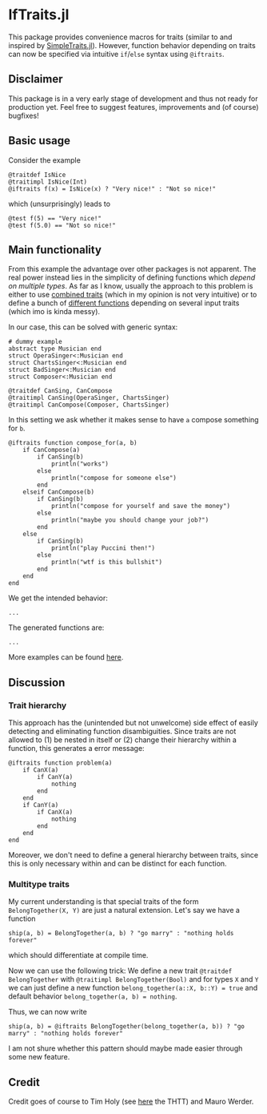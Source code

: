 # IfTraits.jl

This package provides convenience macros for traits (similar to and inspired by [SimpleTraits.jl](https://github.com/mauro3/SimpleTraits.jl)). However, function behavior depending on traits can now be specified via intuitive `if`/`else` syntax using `@iftraits`. 

## Disclaimer

This package is in a very early stage of development and thus not ready for production yet. Feel free to suggest features, improvements and (of course) bugfixes!

## Basic usage

Consider the example 
```
@traitdef IsNice
@traitimpl IsNice(Int)
@iftraits f(x) = IsNice(x) ? "Very nice!" : "Not so nice!"
```
which (unsurprisingly) leads to 
```
@test f(5) == "Very nice!"
@test f(5.0) == "Not so nice!"
```

## Main functionality

From this example the advantage over other packages is not apparent. The real power instead lies in the simplicity of defining functions which *depend on multiple types*.
As far as I know, usually the approach to this problem is either to use [combined traits](https://github.com/mauro3/SimpleTraits.jl/issues/71) (which in my opinion is not very intuitive) or to define a bunch of [different functions](https://github.com/mauro3/SimpleTraits.jl/pull/2) depending on several input traits (which imo is kinda messy).

In our case, this can be solved with generic syntax:
```
# dummy example
abstract type Musician end
struct OperaSinger<:Musician end
struct ChartsSinger<:Musician end
struct BadSinger<:Musician end
struct Composer<:Musician end

@traitdef CanSing, CanCompose
@traitimpl CanSing(OperaSinger, ChartsSinger)
@traitimpl CanCompose(Composer, ChartsSinger)
```
In this setting we ask whether it makes sense to have `a` compose something for `b`.
```
@iftraits function compose_for(a, b)
    if CanCompose(a)
        if CanSing(b)
            println("works")
        else
            println("compose for someone else")
        end
    elseif CanCompose(b)
        if CanSing(b)
            println("compose for yourself and save the money")
        else
            println("maybe you should change your job?")
        end
    else
        if CanSing(b)
            println("play Puccini then!")
        else
            println("wtf is this bullshit")
        end
    end
end
```
We get the intended behavior:
```
...
```
The generated functions are:
```
...
```

More examples can be found [here](./src/Examples.jl).

## Discussion

### Trait hierarchy

This approach has the (unintended but not unwelcome) side effect of easily detecting and eliminating function disambiguities. Since traits are not allowed to (1) be nested in itself or (2) change their hierarchy within a function, this generates a error message:
```
@iftraits function problem(a)
    if CanX(a)
        if CanY(a)
            nothing
        end
    end
    if CanY(a)
        if CanX(a)
            nothing
        end
    end
end
```
Moreover, we don't need to define a general hierarchy between traits, since this is only necessary within and can be distinct for each function.

### Multitype traits
My current understanding is that special traits of the form `BelongTogether(X, Y)` are just a natural extension. Let's say we have a function
```
ship(a, b) = BelongTogether(a, b) ? "go marry" : "nothing holds forever"
```
which should differentiate at compile time.

Now we can use the following trick: We define a new trait `@traitdef BelongTogether` with `@traitimpl BelongTogether(Bool)` and for types `X` and `Y` we can just define a new function `belong_together(a::X, b::Y) = true` and default behavior `belong_together(a, b) = nothing`.

Thus, we can now write
```
ship(a, b) = @iftraits BelongTogether(belong_together(a, b)) ? "go marry" : "nothing holds forever"
```
I am not shure whether this pattern should maybe made easier through some new feature.

## Credit
Credit goes of course to Tim Holy (see [here](https://github.com/JuliaLang/julia/issues/2345#issuecomment-54537633) the THTT) and Mauro Werder.